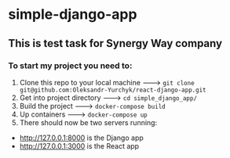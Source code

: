 # simple-django-app

## This is test task for Synergy Way company

### To start my project you need to:
1. Clone this repo to your local machine ---> ```git clone git@github.com:Oleksandr-Yurchyk/react-django-app.git```
2. Get into project directory ---> ```cd simple_django_app/```   
1. Build the project ---> ```docker-compose build```
2. Up containers ---> ```docker-compose up```
3. There should now be two servers running:
- http://127.0.0.1:8000 is the Django app
- http://127.0.0.1:3000 is the React app

